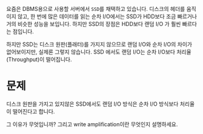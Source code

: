 요즘은 DBMS용으로 사용할 서버에서 `SSD`를 채택하고 있습니다. 디스크의 헤더를 움직이지 않고, 한 번에 많은 데이터를 읽는 순차 I/O에서는 SSD가 HDD보다 조금 빠르거나 거의 비슷한 성능을 보입니다. 하지만 SSD의 장점은 HDD보다 랜덤 I/O 가 훨씬 빠르다는 점입니다.

하지만 SSD는 디스크 원판(플래터)를 가지지 않으므로 랜덤 I/O와 순차 I/O의 차이가 없어보이지만, 실제론 그렇지 않습니다. SSD 에서도 랜덤 I/O는 순차 I/O보다 처리율(Throughput)이 떨어집니다.

# 문제

디스크 원판을 가지고 있지않은 SSD에서도 랜덤 I/O 방식은 순차 I/O 방식보다 처리율이 떨어진다고 합니다.

그 이유가 무엇입니까? 그리고 write amplification이란 무엇인지 설명하세요.
